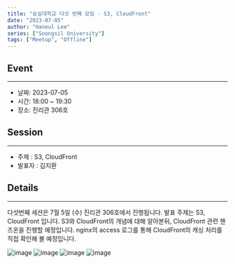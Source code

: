 ```yaml
---
title: "숭실대학교 다섯 번째 모임 - S3, CloudFront"
date: "2023-07-05"
author: "Haneul Lee"
series: ["Soongsil University"]
tags: ["Meetup", "Offline"]
---
```


## Event

---

- 날짜: 2023-07-05
- 시간: 18:00 ~ 19:30
- 장소: 진리관 306호

## Session

---

- 주제 : S3, CloudFront
- 발표자 : 김지환

## Details

---

다섯번째 세션은 7월 5일 (수) 진리관 306호에서 진행됩니다. 발표 주제는 S3, CloudFront 입니다. S3와 CloudFront의 개념에 대해 알아본뒤, CloudFront 관련 핸즈온을 진행할 예정입니다. nginx의 access 로그를 통해 CloudFront의 캐싱 처리를 직접 확인해 볼 예정입니다.

![image](https://github.com/aws-cloud-clubs/aws-cloud-clubs.github.io/assets/50009240/363fd3e9-b0c5-4ffb-afb7-71d4d86b20e4)
![image](https://github.com/aws-cloud-clubs/aws-cloud-clubs.github.io/assets/50009240/89a0630d-a39b-4cf6-acfa-4f3d616c9840)
![image](https://github.com/aws-cloud-clubs/aws-cloud-clubs.github.io/assets/50009240/07711fee-0614-450f-b235-accac5d5fca0)
![image](https://github.com/aws-cloud-clubs/aws-cloud-clubs.github.io/assets/50009240/c64d392d-d321-482f-9765-94b27d6b4f77)
